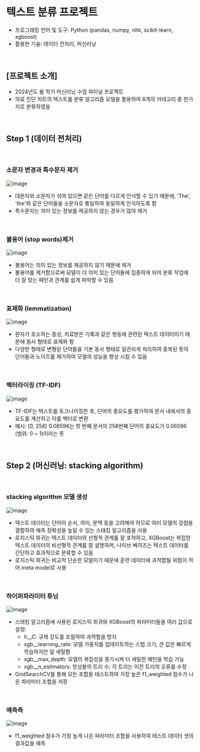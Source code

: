# 텍스트 분류 프로젝트 
* 프로그래밍 언어 및 도구: Python (pandas, numpy, nltk, scikit-learn, xgboost)
* 활용한 기술: 데이터 전처리, 머신러닝

<br/>

## [프로젝트 소개]
* 2024년도 봄 학기 머신러닝 수업 파이널 프로젝트
* 의료 진단 차트의 텍스트를 분류 알고리즘 모델을 활용하여 6개의 카테고리 중 한가지로 분류하였음

<br/>

## Step 1 (데이터 전처리)

<br/>

### 소문자 변경과 특수문자 제거
![image](https://github.com/YounseoKim62/Data-Analysis-Projects-KR/assets/161654460/e2cde325-479a-4aa1-a969-a9c666cb9a21)

* 대문자와 소문자가 섞여 있으면 같은 단어를 다르게 인식할 수 있기 때문에, 'The', 'the'와 같은 단어들을 소문자로 통일하여 동일하게 인식하도록 함
* 특수문자는 의미 있는 정보를 제공하지 않는 경우가 많아 제거

<br/>

### 불용어 (stop words)제거
![image](https://github.com/YounseoKim62/Data-Analysis-Projects-KR/assets/161654460/ecb835d1-596a-4bca-afab-364a5c8d9d3a)

* 불용어는 의미 있는 정보를 제공하지 않기 때문에 제거
* 불용어를 제거함으로써 모델이 더 의미 있는 단어들에 집중하게 되어 분류 작업에 더 잘 맞는 패턴과 관계를 쉽게 파악할 수 있음

<br/>

### 표제화 (lemmatization)
![image](https://github.com/YounseoKim62/Data-Analysis-Projects-KR/assets/161654460/602f1bc9-3d0c-4390-b140-d97e8cb41e66)

* 환자가 호소하는 증상, 치료받은 기록과 같은 행동에 관련된 텍스트 데이터이기 때문에 동사 형태로 표제화 함
* 다양한 형태로 변형된 단어들을 기본 동사 형태로 일관되게 처리하여 중복된 뜻의 단어들과 노이즈를 제거하여 모델의 성능을 향상 시킬 수 있음

<br/>

### 벡터라이징 (TF-IDF)
![image](https://github.com/YounseoKim62/Data-Analysis-Projects-KR/assets/161654460/96e79673-224e-4747-8648-070e4973d3bd)

* TF-IDF는 텍스트를 토크나이징한 후, 단어의 중요도를 평가하여 문서 내에서의 중요도를 계산하고 이를 벡터로 변환
* 예시: (0, 258) 0.06596는 첫 번째 문서의 258번째 단어의 중요도가 0.06596 (범위: 0 ~ 1)이라는 뜻

<br/>

## Step 2 (머신러닝: stacking algorithm)

<br/>

### stacking algorithm 모델 생성
![image](https://github.com/YounseoKim62/Data-Analysis-Projects-KR/assets/161654460/0f706a78-83f2-4e05-a41c-1c091b13006f)

* 텍스트 데이터는 단어의 순서, 의미, 문맥 등을 고려해야 하므로 여러 모델의 강점을 결합하여 예측 정확성을 높일 수 있는 스태킹 알고리즘을 사용
* 로지스틱 회귀는 텍스트 데이터의 선형적 관계를 잘 포착하고, XGBoost는 복잡한 텍스트 데이터의 비선형적 관계를 잘 설명하며, 나이브 베이즈는 텍스트 데이터를 간단하고 효과적으로 분류할 수 있음
* 로지스틱 회귀는 비교적 단순한 모델이기 때문에 훈련 데이터에 과적합될 위험이 적어 meta model로 사용

<br/>

### 하이퍼파라미터 튜닝
![image](https://github.com/YounseoKim62/Data-Analysis-Projects-KR/assets/161654460/36c1f4cc-7a64-496c-8b13-b884705f2966)

* 스태킹 알고리즘에 사용된 로지스틱 회귀와 XGBoost의 파라미터들을 여러 값으로 설정:
  * lr__C: 규제 강도를 조절하여 과적합을 방지
  * xgb__learning_rate: 모델 가중치를 업데이트하는 스텝 크기; 큰 값은 빠르게 학습하지만 덜 세밀함
  * xgb__max_depth: 모델의 복잡성을 증가시켜 더 세밀한 패턴을 학습 가능
  * xgb__n_estimators: 앙상블의 트리 수; 각 트리는 이전 트리의 오류를 수정
* GridSearchCV를 통해 모든 조합을 테스트하여 가장 높은 f1_weighted 점수가 나온 파라미터 조합을 저장

<br/>

### 예측측
![image](https://github.com/YounseoKim62/Data-Analysis-Projects-KR/assets/161654460/571ce30f-672d-47f8-a303-129db0c503c3)

* f1_weighted 점수가 가장 높게 나온 파라미터 조합을 사용하여 테스트 데이터 셋의 결과값을 예측
